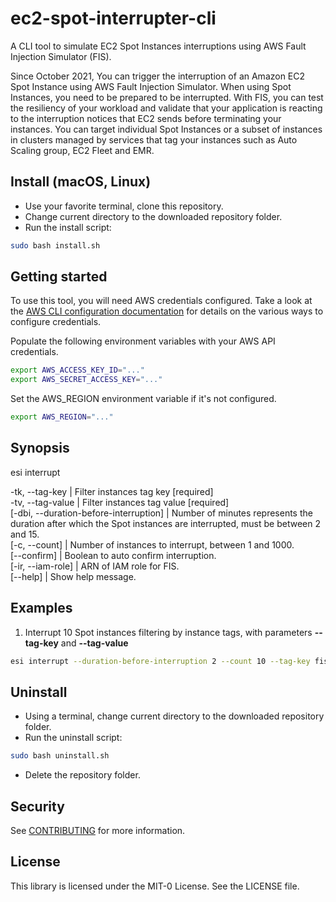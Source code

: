 # ec2-spot-interrupter-cli

A CLI tool to simulate EC2 Spot Instances interruptions using AWS Fault Injection Simulator (FIS).

Since October 2021, You can trigger the interruption of an Amazon EC2 Spot Instance using AWS Fault Injection Simulator. When using Spot Instances, you need to be prepared to be interrupted. With FIS, you can test the resiliency of your workload and validate that your application is reacting to the interruption notices that EC2 sends before terminating your instances. You can target individual Spot Instances or a subset of instances in clusters managed by services that tag your instances such as Auto Scaling group, EC2 Fleet and EMR.

## Install (macOS, Linux)

* Use your favorite terminal, clone this repository.
* Change current directory to the downloaded repository folder.
* Run the install script:

```bash
sudo bash install.sh
```

## Getting started

To use this tool, you will need AWS credentials configured. Take a look at the [AWS CLI configuration documentation](https://docs.aws.amazon.com/cli/latest/userguide/cli-chap-configure.html#config-settings-and-precedence) for details on the various ways to configure credentials.

Populate the following environment variables with your AWS API credentials.

```bash
export AWS_ACCESS_KEY_ID="..."
export AWS_SECRET_ACCESS_KEY="..."
```

Set the AWS_REGION environment variable if it's not configured.

```bash
export AWS_REGION="..."
```

## Synopsis

esi interrupt

-tk, --tag-key | Filter instances tag key  [required]  
-tv, --tag-value | Filter instances tag value  [required]  
[-dbi, --duration-before-interruption] | Number of minutes represents the duration after which the Spot instances are interrupted, must be between 2 and 15.  
[-c, --count] | Number of instances to interrupt, between 1 and 1000.  
[--confirm] | Boolean to auto confirm interruption.  
[-ir, --iam-role] | ARN of IAM role for FIS.  
[--help] | Show help message.

## Examples

1. Interrupt 10 Spot instances filtering by instance tags, with parameters **--tag-key** and **--tag-value**

```bash
esi interrupt --duration-before-interruption 2 --count 10 --tag-key fis --tag-value yes
```

## Uninstall

* Using a terminal, change current directory to the downloaded repository folder.
* Run the uninstall script:

```bash
sudo bash uninstall.sh
```

* Delete the repository folder.

## Security

See [CONTRIBUTING](CONTRIBUTING.md#security-issue-notifications) for more information.

## License

This library is licensed under the MIT-0 License. See the LICENSE file.
